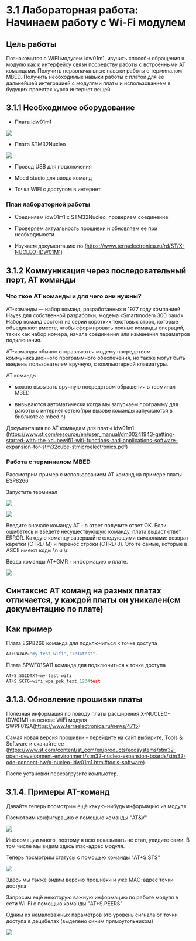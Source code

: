 # 3.1 Лабораторная работа: Начинаем работу с Wi-Fi модулем
## Цель работы
Познакомится с WIFI модулем idw01m1, изучить способы обращения к модулю как к интерфейсу связи посредству работы с встроенными АТ командами. Получить первоначальные навыки работы с терминалом MBED. Получить необходимые навыки работы с платой для ее дальнейшей интеграцией с модулями платы и использованием в будущих проектах курса интернет вещей.
## 3.1.1 Необходимое оборудование
* Плата idw01m1

![](img/idw01m1.jpg)

* Плата STM32Nucleo

![](img/nucleo.png)

* Провод USB для подключения

* Mbed studio для ввода команд

* Точка WIFI с доступом в интернет

### План лабораторной работы   

* Соединяем idw01m1 с STM32Nucleo, проверяем соединение

* Проверяем актуальность прошивки и обновляем ее при необходимости

* Изучаем документацию по (https://www.terraelectronica.ru/rd/ST/X-NUCLEO-IDW01M1)

## 3.1.2 Коммуникация через последовательный порт, AT команды
### Что ткое AT команды и для чего они нужны?
AT-команды — набор команд, разработанных в 1977 году компанией Hayes для собственной разработки, модема «Smartmodem 300 baud». Набор команд состоит из серий коротких текстовых строк, которые объединяют вместе, чтобы сформировать полные команды операций, таких как набор номера, начала соединения или изменения параметров подключения.

AT-команды обычно отправляются модему посредством коммуникационного программного обеспечения, но также могут быть введены пользователем вручную, с компьютерной клавиатуры.

АТ команды:

* можно вызывать вручную посредством обращения в терминал MBED

* вызываются автоматически когда мы запускаем программу для раюоты с интернет сетью(при вызове команды запускаются в библиотеке mbed.h)

Документация по АТ командам для платы idw01m1
(https://www.st.com/resource/en/user_manual/dm00241943-getting-started-with-the-xcubewifi1-wifi-functions-and-applications-software-expansion-for-stm32cube-stmicroelectronics.pdf)

### Работа с терминалом MBED

Рассмотрим пример с использованием АТ команд на примере платы ESP8266

Запустите терминал 

![](img/terminal.jpg)

![](img/termina2.PNG)

Введите вначале команду AT - в ответ получите ответ OK. Если ошибетесь и введете несуществующую команду, плата выдаст ответ ERROR. Каждую команду завершайте следующими символами: возврат каретки (CTRL+M) и перенос строки (CTRL+J). Это те самые, которые в ASCII имеют коды \n и \r.

Ввода команды AT+GMR - информацию о плате. 

![](img/termina3.PNG)

Синтаксис АТ команд на разных платах отличается, у каждой платы он уникален(см документацию по плате)
------
Как пример
------
Плата ESP8266 команда для подключиться к точке доступа

```C
AT+CWJAP="my-test-wifi","1234test".
```
Плата SPWF01SA11 команда для подключиться к точке доступа

```C
AT+S.SSIDTXT=my-test-wifi 
AT+S.SCFG=wifi_wpa_psk_text,1234test
```

## 3.1.3. Обновление прошивки платы

Полезная информация по поводу платы расширения X-NUCLEO-IDW01M1 на основе WiFi модуля SWPF01SA(https://www.terraelectronica.ru/news/4715)

Самая новая версия прошивки - перейдите на сайт выбирите, Tools & Software и скачайте ее
(https://www.st.com/content/st_com/en/products/ecosystems/stm32-open-development-environment/stm32-nucleo-expansion-boards/stm32-ode-connect-hw/x-nucleo-idw01m1.html#tools-software). 

После установки перезагрузите компьютер.

## 3.1.4. Примеры AT-команд

Давайте теперь посмотрим ещё какую-нибудь информацию из модуля.

Посмотрим конфигурацию с помощью команды "AT&V"

![](img/rez.png)

Информации много, поэтому я всю показывать не стал, увидите сами. В том числе мы видим здесь mac-адрес модуля.

Теперь посмотрим статусы с помощью команды "AT+S.STS"

![](img/2.png)

Здесь мы также видим версию прошивки и уже MAC-адрес точки доступа


Запросим ещё некоторую важную информацию по работе модуля в сети Wi-Fi с помощью команды "AT+S.PEERS"

Одним из немаловажных параметров это уровень сигнала от точки доступа в децибелах (выделено синим прямоугольником)

![](img/3.png)
